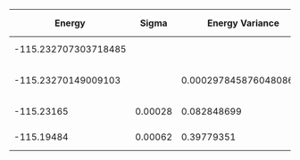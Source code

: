 | Energy               | Sigma   | Energy Variance        | DOF | Einf | Method                       | Data Repository |
|----------------------|---------|------------------------|-----|------|------------------------------|-----------------|
| -115.232707303718485 |         |                        | 36  | 0    | Exact diagonalization        |                 |
| -115.23270149009103  |         | 0.00029784587604808627 | 36  | 0    | DMRG (bond dimension = 1024) |                 |
| -115.23165           | 0.00028 | 0.082848699            | 36  | 0    | RBM (alpha = 1)              |                 |
| -115.19484           | 0.00062 | 0.39779351             | 36  | 0    | Jastrow baseline             |                 |

